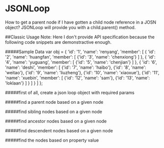 JSONLoop
========

How to get a parent node if I have gotten a child node reference in a JOSN object? JSONLoop will provide you with a child.parent() method.


##Classic Usage
Note: Here I don't provide API specification because the following code snippets are demonstractive enough.


#####Sample Data
	var obj = {
	  'id': '1',
	  'name': 'renyang',
	  'member': [
	    {
	      'id': '2',
	      'name': 'huangfan',
	      'member': [
	        {'id': '3', 'name': 'chenxiong'}
	      ]
	    },
	    {
	      'id': '4',
	      'name': 'yuguang',
	      'member': [
	        {'id': '5', 'name': 'chenjian'}
	      ]
	    },
	    {
	      'id': '6',
	      'name': 'deshi',
	      'member': [
	        {'id': '7', 'name': 'haibo'},
	        {'id': '8', 'name': 'weitao'},
	        {'id': '9', 'name': 'liuzheng'},
	        {'id': '10', 'name': 'xiaoxue'},
	        {'id': '11', 'name': 'xuebin',
	          'member': [
	            {'id': '12', 'name': 'sam'},
	            {'id': '13', 'name': 'loklaan'}
	          ]
	        }
	      ]
	    }
	  ]
	};
	
	
#####first of all, create a json loop object with required params

#####find a parent node based on a given node



#####find sibling nodes based on a given node



#####find ancestor nodes based on a given node



#####find descendent nodes based on a given node



#####find the nodes based on property value

